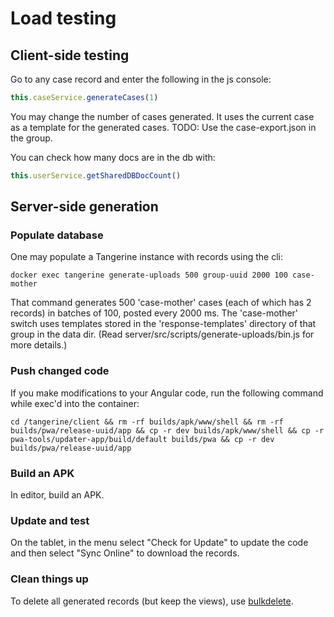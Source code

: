 # Load testing

## Client-side testing

Go to any case record and enter the following in the js console:

```js
this.caseService.generateCases(1)
```

You may change the number of cases generated. It uses the current case as a template for the generated cases. 
TODO: Use the case-export.json in the group.

You can check how many docs are in the db with:

```js
this.userService.getSharedDBDocCount()
```

## Server-side generation

### Populate database

One may populate a Tangerine instance with records using the cli:

```
docker exec tangerine generate-uploads 500 group-uuid 2000 100 case-mother
```

That command generates 500 'case-mother' cases (each of which has 2 records) in batches of 100, posted every 2000 ms. The 'case-mother' switch uses templates stored in the 'response-templates' directory of that group in the data dir. (Read server/src/scripts/generate-uploads/bin.js for more details.)

### Push changed code

If you make modifications to your Angular code, run the following command while exec'd into the container:

```
cd /tangerine/client && rm -rf builds/apk/www/shell && rm -rf builds/pwa/release-uuid/app && cp -r dev builds/apk/www/shell && cp -r pwa-tools/updater-app/build/default builds/pwa && cp -r dev builds/pwa/release-uuid/app
```

### Build an APK

In editor, build an APK.

### Update and test

On the tablet, in the menu select "Check for Update" to update the code and then select "Sync Online" to download the records.

### Clean things up

To delete all generated records (but keep the views), use [bulkdelete](https://github.com/chrisekelley/scripts).



